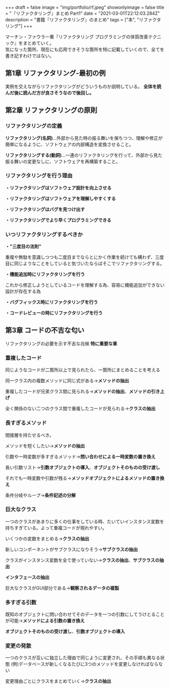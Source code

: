 +++
draft = false
image = "img/portfolio/rf.jpeg"
showonlyimage = false
title = "『リファクタリング』まとめ Part1"
date = "2021-03-01T22:12:03.284Z"
description = "書籍『リファクタリング』のまとめ"
tags = ["本", "リファクタリング"]
+++

マーチン・ファウラー著『リファクタリング プログラミングの体質改善テクニック』をまとめていく。  
気になった箇所、現在にも応用できそうな箇所を特に記載していくので、全てを書き記すわけではない。

## 第1章  リファクタリング-最初の例
  
実例を交えながらリファクタリングがどういうものか説明している。
__全体を読んだ後に読んだ方が良さそうなので後回し。__

## 第2章 リファクタリングの原則

### リファクタリングの定義

**リファクタリング(名詞)**…外部から見た時の振る舞いを保ちつつ、理解や修正が簡単になるように、ソフトウェアの内部構造を変換させること。

**リファクタリングする(動詞)**…一連のリファクタリングを行って、外部から見た振る舞いの変更なしに、ソフトウェアを再構築すること。

### リファクタリングを行う理由

__・リファクタリングはソフトウェア設計を向上させる__

__・リファクタリングはソフトウェアを理解しやすくする__

__・リファクタリングはバグを見つけ出す__

__・リファクタリングでより早くプログラミングできる__

### いつリファクタリングするべきか

__・"三度目の法則"__

重複や無駄を意識しつつも二度目までならとにかく作業を続けても構わず、三度目に同じようなことをしていると気づいたならばそこでリファクタリングする。

__・機能追加時にリファクタリングを行う__

これから修正しようとしているコードを理解する為、容易に機能追加ができない設計が存在する為

__・バグフィックス時にリファクタリングを行う__

__・コードレビューの時にリファクタリングを行う__

## 第3章 コードの不吉な匂い

リファクタリングの必要を示す不吉な兆候
**特に重要な章**

### 重複したコード

同じようなコードが二箇所以上で見られたら、一箇所にまとめることを考える

同一クラス内の複数メソッドに同じ式がある→**メソッドの抽出**

重複したコードが兄弟クラス間に見られる→**メソッドの抽出**、**メソッドの引き上げ**

全く関係のない二つのクラス間で重複したコードが見られる→**クラスの抽出**

### 長すぎるメソッド

間接層を持たせるべき。

メソッドを短くしたい→**メソッドの抽出**

引数や一時変数が多すぎるメソッド→**問い合わせによる一時変数の置き換え**

長い引数リスト→**引数オブジェクトの導入**、**オブジェクトそのものの受け渡し**

それでも一時変数や引数が残る→**メソッドオブジェクトによるメソッドの置き換え**

条件分岐やループ→**条件記述の分解**

### 巨大なクラス

一つのクラスがあまりに多くの仕事をしている時、たいていインスタンス変数を持ちすぎている。よって重複コードが現れやすい。

いくつかの変数をまとめる→**クラスの抽出**

新しいコンポーネントがサブクラスになりそう→**サブクラスの抽出**

クラスがインスタンス変数を全て使っていない→**クラスの抽出**、**サブクラスの抽出**

**インタフェースの抽出**

巨大なクラスがGUI部分である→**観察されるデータの複製**

### 多すぎる引数

既知のオブジェクトに問い合わせてそのデータを一つの引数にしてうけとることが可能→**メソッドによる引数の置き換え**

**オブジェクトそのものの受け渡し**、**引数オブジェクトの導入**

### 変更の発散

一つのクラスが互いに独立した理由で同じように変更され、その手順も異なる状態
(例)データベースが新しくなるたびに3つのメソッドを変更しなければならない

変更理由ごとにクラスをまとめていく→**クラスの抽出**
